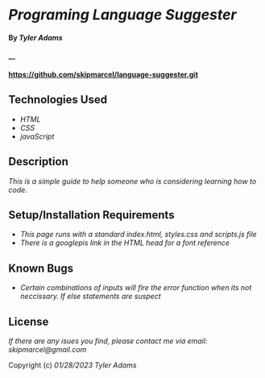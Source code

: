 # _Programing Language Suggester_

#### By _**Tyler Adams**_

#### \_\_

#### https://github.com/skipmarcel/language-suggester.git

## Technologies Used

- _HTML_
- _CSS_
- _javaScript_

## Description

_This is a simple guide to help someone who is considering learning how to code._

## Setup/Installation Requirements

- _This page runs with a standard index.html, styles.css and scripts.js file_
- _There is a googlepis link in the HTML head for a font reference_

## Known Bugs

- _Certain combinations of inputs will fire the error function when its not neccissary. If else statements are suspect_

## License

_If there are any isues you find, please contact me via email: skipmarcel@gmail.com_

Copyright (c) _01/28/2023_ _Tyler Adams_
